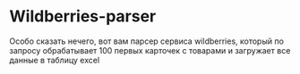 # Wildberries-parser
Особо сказать нечего, вот вам парсер сервиса wildberries, который по запросу обрабатывает 100 первых карточек с товарами и загружает все данные в таблицу excel
